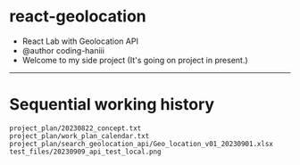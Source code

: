 # react-geolocation 

- React Lab with Geolocation API
- @author coding-haniii
- Welcome to my side project (It's going on project in present.)

-------------------------------------------------------
# Sequential working history
```
project_plan/20230822_concept.txt
project_plan/work_plan_calendar.txt
project_plan/search_geolocation_api/Geo_location_v01_20230901.xlsx 
test_files/20230909_api_test_local.png
```
